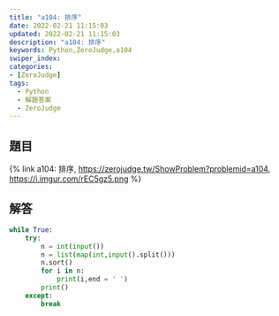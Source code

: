 ```yaml
---
title: "a104: 排序"
date: 2022-02-21 11:15:03
updated: 2022-02-21 11:15:03
description: "a104: 排序"
keywords: Python,ZeroJudge,a104
swiper_index: 
categories:
- [ZeroJudge]
tags:
  - Python
  - 解題答案
  - ZeroJudge
---
```


## 題目
{% link a104: 排序, https://zerojudge.tw/ShowProblem?problemid=a104, https://i.imgur.com/rEC5gz5.png %}

## 解答
```python
while True:
    try:
        n = int(input())
        n = list(map(int,input().split()))
        n.sort()
        for i in n:
            print(i,end = ' ')
        print()
    except:
        break
```